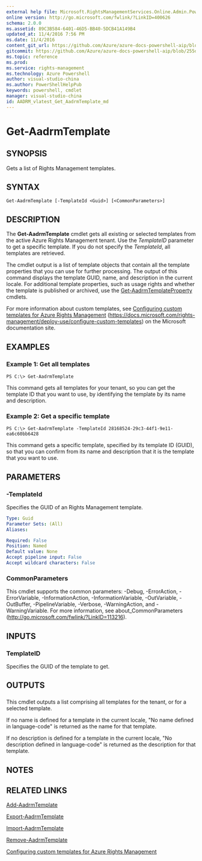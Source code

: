```yaml
---
external help file: Microsoft.RightsManagementServices.Online.Admin.PowerShell.dll-Help.xml
online version: http://go.microsoft.com/fwlink/?LinkID=400626
schema: 2.0.0
ms.assetid: 89C3B584-6401-46D5-BB40-5DCB41A149B4
updated_at: 11/4/2016 7:56 PM
ms.date: 11/4/2016
content_git_url: https://github.com/Azure/azure-docs-powershell-aip/blob/live/Azure%20Information%20Protection/AADRM/vlatest/Get-AadrmTemplate.md
gitcommit: https://github.com/Azure/azure-docs-powershell-aip/blob/255ddad98222233495954a5753e4e2da2f26bc6d/Azure%20Information%20Protection/AADRM/vlatest/Get-AadrmTemplate.md
ms.topic: reference
ms.prod: 
ms.service: rights-management
ms.technology: Azure Powershell
author: visual-studio-china
ms.author: PowerShellHelpPub
keywords: powershell, cmdlet
manager: visual-studio-china
id: AADRM_vlatest_Get_AadrmTemplate_md
---
```


# Get-AadrmTemplate

## SYNOPSIS
Gets a list of Rights Management templates.

## SYNTAX

```
Get-AadrmTemplate [-TemplateId <Guid>] [<CommonParameters>]
```

## DESCRIPTION
The **Get-AadrmTemplate** cmdlet gets all existing or selected templates from the active Azure Rights Management tenant.
Use the *TemplateID* parameter to get a specific template.
If you do not specify the *TemplateId*, all templates are retrieved.

The cmdlet output is a list of template objects that contain all the template properties that you can use for further processing.
The output of this command displays the template GUID, name, and description in the current locale.
For additional template properties, such as usage rights and whether the template is published or archived, use the [Get-AadrmTemplateProperty](./Get-AadrmTemplateProperty.md) cmdlets.

For more information about custom templates, see [Configuring custom templates for Azure Rights Management](https://docs.microsoft.com/rights-management/deploy-use/configure-custom-templates) (https://docs.microsoft.com/rights-management/deploy-use/configure-custom-templates) on the Microsoft documentation site.

## EXAMPLES

### Example 1: Get all templates
```
PS C:\> Get-AadrmTemplate
```

This command gets all templates for your tenant, so you can get the template ID that you want to use, by identifying the template by its name and description.

### Example 2: Get a specific template
```
PS C:\> Get-AadrmTemplate -TemplateId 28168524-29c3-44f1-9e11-ea6c60bb6428
```

This command gets a specific template, specified by its template ID (GUID), so that you can confirm from its name and description that it is the template that you want to use.

## PARAMETERS

### -TemplateId
Specifies the GUID of an Rights Management template.

```yaml
Type: Guid
Parameter Sets: (All)
Aliases:

Required: False
Position: Named
Default value: None
Accept pipeline input: False
Accept wildcard characters: False
```

### CommonParameters
This cmdlet supports the common parameters: -Debug, -ErrorAction, -ErrorVariable, -InformationAction, -InformationVariable, -OutVariable, -OutBuffer, -PipelineVariable, -Verbose, -WarningAction, and -WarningVariable. For more information, see about_CommonParameters (http://go.microsoft.com/fwlink/?LinkID=113216).

## INPUTS

### TemplateID
Specifies the GUID of the template to get.

## OUTPUTS

###  
This cmdlet outputs a list comprising all templates for the tenant, or for a selected template.

If no name is defined for a template in the current locale, "No name defined in language-code" is returned as the name for that template.

If no description is defined for a template in the current locale, "No description defined in language-code" is returned as the description for that template.

## NOTES

## RELATED LINKS

[Add-AadrmTemplate](xref:AADRM/vlatest/Add-AadrmTemplate.md)

[Export-AadrmTemplate](xref:AADRM/vlatest/Export-AadrmTemplate.md)

[Import-AadrmTemplate](xref:AADRM/vlatest/Import-AadrmTemplate.md)

[Remove-AadrmTemplate](xref:AADRM/vlatest/Remove-AadrmTemplate.md)

[Configuring custom templates for Azure Rights Management](https://docs.microsoft.com/rights-management/deploy-use/configure-custom-templates)
